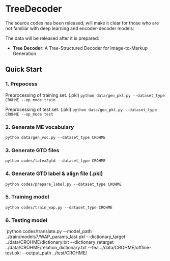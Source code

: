 # TreeDecoder

The source codes has been released, will make it clear for those who are not familiar with deep learning and encoder-decoder models:<br>

The data will be released after it is prepared:<br>

* **Tree Decoder**: A Tree-Structured Decoder for Image-to-Markup Generation<br>


## Quick Start
### 1. Prepocess

Preprocessing of training set. (.pkl)
`python data/gen_pkl.py --dataset_type CROHME --op_mode train`

Preprocessing of test set. (.pkl)
`python data/gen_pkl.py --dataset_type CROHME --op_mode test`

### 2. Generate ME vocabulary
`python data/gen_voc.py --dataset_type CROHME`

### 3. Generate GTD files
`python codes/latex2gtd --dataset_type CROHME`

### 4. Generate GTD label & align file (.pkl)
`python codes/prepare_label.py --dataset_type CROHME`

### 5. Training model
`python codes/train_wap.py --dataset_type CROHME`

### 6. Testing model
`python codes/translate.py --model_path ../train/models7/WAP_params_last.pkl --dictionary_target ../data/CROHME/dictionary.txt --dictionary_retarget ../data/CROHME/relation_dictionary.txt --fea ../data/CROHME/offline-test.pkl --output_path ../test/CROHME/

